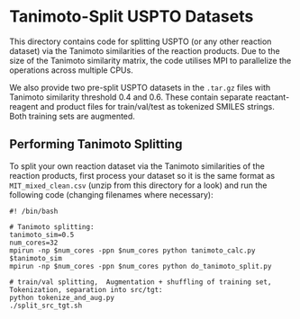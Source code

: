# Tanimoto-Split USPTO Datasets

This directory contains code for splitting USPTO (or any other reaction dataset) via the Tanimoto similarities of the reaction products. Due to the size of the Tanimoto similarity matrix, the code utilises MPI to parallelize the operations across multiple CPUs. 

We also provide two pre-split USPTO datasets in the `.tar.gz` files with Tanimoto similarity threshold 0.4 and 0.6. These contain separate reactant-reagent and product files for train/val/test as tokenized SMILES strings. Both training sets are augmented.

## Performing Tanimoto Splitting
To split your own reaction dataset via the Tanimoto similarities of the reaction products, first process your dataset so it is the same format as `MIT_mixed_clean.csv` (unzip from this directory for a look) and run the following code (changing filenames where necessary):

```
#! /bin/bash

# Tanimoto splitting:
tanimoto_sim=0.5
num_cores=32
mpirun -np $num_cores -ppn $num_cores python tanimoto_calc.py $tanimoto_sim
mpirun -np $num_cores -ppn $num_cores python do_tanimoto_split.py

# train/val splitting,  Augmentation + shuffling of training set, Tokenization, separation into src/tgt:
python tokenize_and_aug.py
./split_src_tgt.sh
```
